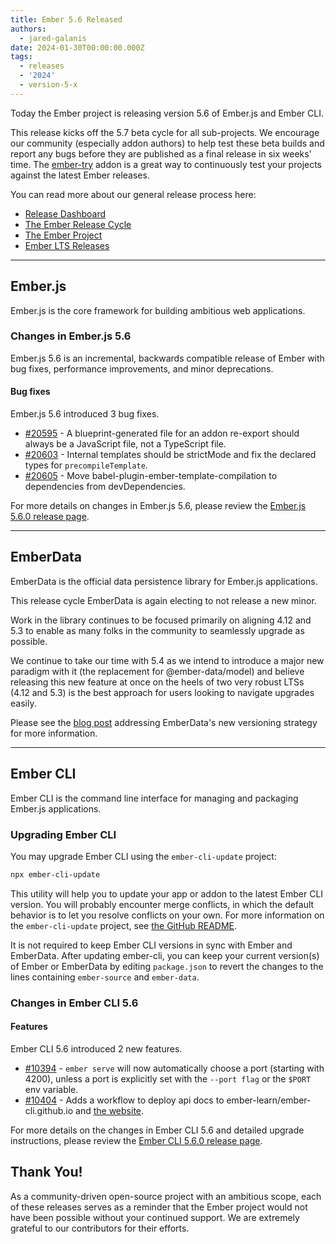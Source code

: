 ```yaml
---
title: Ember 5.6 Released
authors:
  - jared-galanis
date: 2024-01-30T00:00:00.000Z
tags:
  - releases
  - '2024'
  - version-5-x
---
```


Today the Ember project is releasing version 5.6 of Ember.js and Ember CLI.

This release kicks off the 5.7 beta cycle for all sub-projects. We encourage our community (especially addon authors) to help test these beta builds and report any bugs before they are published as a final release in six weeks' time. The [ember-try](https://github.com/ember-cli/ember-try) addon is a great way to continuously test your projects against the latest Ember releases.

You can read more about our general release process here:

- [Release Dashboard](http://emberjs.com/releases/)
- [The Ember Release Cycle](https://blog.emberjs.com/new-ember-release-process/)
- [The Ember Project](https://blog.emberjs.com/ember-project-at-2-0/)
- [Ember LTS Releases](https://blog.emberjs.com/announcing-embers-first-lts/)

---

## Ember.js

Ember.js is the core framework for building ambitious web applications.

### Changes in Ember.js 5.6

Ember.js 5.6 is an incremental, backwards compatible release of Ember with bug fixes, performance improvements, and minor deprecations.

#### Bug fixes

Ember.js 5.6 introduced 3 bug fixes.

- [#20595](https://github.com/emberjs/ember.js/pull/20595) - A blueprint-generated file for an addon re-export should always be a JavaScript file, not a TypeScript file.
- [#20603](https://github.com/emberjs/ember.js/pull/20603) - Internal templates should be strictMode and fix the declared types for `precompileTemplate`.
- [#20605](https://github.com/emberjs/ember.js/pull/20605) - Move babel-plugin-ember-template-compilation to dependencies from devDependencies.

For more details on changes in Ember.js 5.6, please review the [Ember.js 5.6.0 release page](https://github.com/emberjs/ember.js/releases/tag/v5.6.0).

---

## EmberData

EmberData is the official data persistence library for Ember.js applications.

This release cycle EmberData is again electing to not release a new minor.

Work in the library continues to be focused primarily on aligning 4.12 and 5.3 to enable as many folks in the community to seamlessly upgrade as possible.

<!-- alex ignore easy -->

We continue to take our time with 5.4 as we intend to introduce a major new paradigm with it (the replacement for @ember-data/model) and believe releasing this new feature at once on the heels of two very robust LTSs (4.12 and 5.3) is the best approach for users looking to navigate upgrades easily.

Please see the [blog post](https://blog.emberjs.com/updates-to-ember-data-versioning-strategy) addressing EmberData's new versioning strategy for more information.

---

## Ember CLI

Ember CLI is the command line interface for managing and packaging Ember.js applications.

### Upgrading Ember CLI

You may upgrade Ember CLI using the `ember-cli-update` project:

```bash
npx ember-cli-update
```

This utility will help you to update your app or addon to the latest Ember CLI version. You will probably encounter merge conflicts, in which the default behavior is to let you resolve conflicts on your own. For more information on the `ember-cli-update` project, see [the GitHub README](https://github.com/ember-cli/ember-cli-update).

It is not required to keep Ember CLI versions in sync with Ember and EmberData. After updating ember-cli, you can keep your current version(s) of Ember or EmberData by editing `package.json` to revert the changes to the lines containing `ember-source` and `ember-data`.

### Changes in Ember CLI 5.6

#### Features

Ember CLI 5.6 introduced 2 new features.

- [#10394](https://github.com/ember-cli/ember-cli/pull/10394) - `ember serve` will now automatically choose a port (starting with 4200), unless a port is explicitly set with the `--port flag` or the `$PORT` env variable.
- [#10404](https://github.com/ember-cli/ember-cli/pull/10404) - Adds a workflow to deploy api docs to ember-learn/ember-cli.github.io and [the website](https://cli.emberjs.com/release/).

For more details on the changes in Ember CLI 5.6 and detailed upgrade
instructions, please review the [Ember CLI 5.6.0 release page](https://github.com/ember-cli/ember-cli/releases/tag/v5.6.0).

## Thank You!

As a community-driven open-source project with an ambitious scope, each of these releases serves as a reminder that the Ember project would not have been possible without your continued support. We are extremely grateful to our contributors for their efforts.
